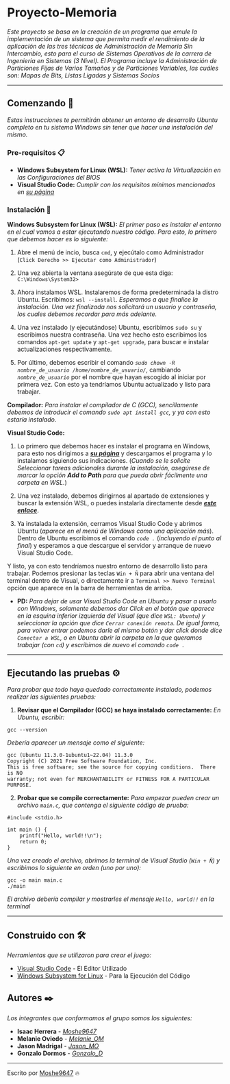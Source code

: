 # Proyecto-Memoria

_Este proyecto se basa en la creación de un programa que emule la implementación de un sistema que permita medir el rendimiento de la aplicación de las tres técnicas de Administración de Memoria Sin Intercambio, esto para el curso de Sistemas Operativos de la carrera de Ingeniería en Sistemas (3 Nivel). El Programa incluye la Administración de Particiones Fijas de Varios Tamaños y de Particiones Variables, las cuáles son: Mapas de Bits, Listas Ligadas y Sistemas Socios_

---

## Comenzando 🚀

_Estas instrucciones te permitirán obtener un entorno de desarrollo Ubuntu completo en tu sistema Windows sin tener que hacer una instalación del mismo._

### Pre-requisitos 📋

* **Windows Subsystem for Linux (WSL):** _Tener activa la Virtualización en las Configuraciones del BIOS_
* **Visual Studio Code:** _Cumplir con los requisitos mínimos mencionados en [su página](https://code.visualstudio.com/Docs/supporting/requirements)_

### Instalación 🔧

**Windows Subsystem for Linux (WSL):** _El primer paso es instalar el entorno en el cual vamos a estar ejecutando nuestro código. Para esto, lo primero que debemos hacer es lo siguiente:_

1. Abre el menú de incio, busca ```cmd```, y ejecútalo como Administrador (```Click Derecho >> Ejecutar como Administrador```)

2. Una vez abierta la ventana asegúrate de que esta diga: ```C:\Windows\System32>```

3. Ahora instalamos WSL. Instalaremos de forma predeterminada la distro Ubuntu. Escribimos: ```wsl --install```. _Esperamos a que finalice la instalación. Una vez finalizada nos solicitará un usuario y contraseña, los cuales debemos recordar para más adelante._

4. Una vez instalado (y ejecutándose) Ubuntu, escribimos ```sudo su``` y escribimos nuestra contraseña. Una vez hecho esto escribimos los comandos ```apt-get update``` y ```apt-get upgrade```, para buscar e instalar actualizaciones respectivamente.

5. Por último, debemos escribir el comando _```sudo chown -R nombre_de_usuario /home/nombre_de_usuario/```_, cambiando _```nombre_de_usuario```_ por el nombre que hayan escogido al iniciar por primera vez. Con esto ya tendríamos Ubuntu actualizado y listo para trabajar.

**Compilador:** _Para instalar el compilador de C (GCC), sencillamente debemos de introducir el comando ```sudo apt install gcc```, y ya con esto estaría instalado._

**Visual Studio Code:**

1. Lo primero que debemos hacer es instalar el programa en Windows, para esto nos dirigimos a **_[su página](https://code.visualstudio.com/)_** y descargamos el programa y lo instalamos siguiendo sus indicaciones. (_Cuando se le solicite Seleccionar tareas adicionales durante la instalación, asegúrese de marcar la opción **Add to Path** para que pueda abrir fácilmente una carpeta en WSL._)

2. Una vez instalado, debemos dirigirnos al apartado de extensiones y buscar la extensión WSL, o puedes instalarla directamente desde **_[este enlace](https://marketplace.visualstudio.com/items?itemName=ms-vscode-remote.remote-wsl)_**.

3. Ya instalada la extensión, cerramos Visual Studio Code y abrimos Ubuntu (_aparece en el menú de Windows como una aplicación más_). Dentro de Ubuntu escribimos el comando _```code .```_ (_incluyendo el punto al final_) y esperamos a que descargue el servidor y arranque de nuevo Visual Studio Code.

Y listo, ya con esto tendríamos nuestro entorno de desarrollo listo para trabajar. Podemos presionar las teclas ```Win + Ñ``` para abrir una ventana del terminal dentro de Visual, o directamente ir a ```Terminal >> Nuevo Terminal``` opción que aparece en la barra de herramientas de arriba.

* **PD:** _Para dejar de usar Visual Studio Code en Ubuntu y pasar a usarlo con Windows, solamente debemos dar Click en el botón que aparece en la esquina inferior izquierda del Visual (que dice ```WSL: Ubuntu```) y seleccionar la opción que dice ```Cerrar conexión remota```. De igual forma, para volver entrar podemos darle al mismo botón y dar click donde dice ```Conectar a WSL```, o en Ubuntu abrir la carpeta en la que queramos trabajar (con ```cd```) y escribimos de nuevo el comando ```code .```_

---

## Ejecutando las pruebas ⚙️

_Para probar que todo haya quedado correctamente instalado, podemos realizar las siguientes pruebas:_

1. **Revisar que el Compilador (GCC) se haya instalado correctamente:** _En Ubuntu, escribir:_

```
gcc --version
```

_Debería aparecer un mensaje como el siguiente:_

    gcc (Ubuntu 11.3.0-1ubuntu1~22.04) 11.3.0
    Copyright (C) 2021 Free Software Foundation, Inc.
    This is free software; see the source for copying conditions.  There is NO
    warranty; not even for MERCHANTABILITY or FITNESS FOR A PARTICULAR PURPOSE.

2. **Probar que se compile correctamente:** _Para empezar pueden crear un archivo ```main.c```, que contenga el siguiente código de prueba:_

```
#include <stdio.h>

int main () {
    printf("Hello, world!!\n");
    return 0;
}
```

_Una vez creado el archivo, abrimos la terminal de Visual Studio (```Win + Ñ```) y escribimos lo siguiente en orden (uno por uno):_

```
gcc -o main main.c
./main
```

_El archivo debería compilar y mostrarles el mensaje ```Hello, world!!``` en la terminal_

---

## Construido con 🛠️

_Herramientas que se utilizaron para crear el juego:_

* [Visual Studio Code](https://code.visualstudio.com/) - El Editor Utilizado
* [Windows Subsystem for Linux](https://learn.microsoft.com/en-us/windows/wsl/install) - Para la Ejecución del Código

## Autores ✒️

_Los integrantes que conformamos el grupo somos los siguientes:_

* **Isaac Herrera**  - *[Moshe9647](https://github.com/MOSHE9647)*
* **Melanie Oviedo** - *[Melanie_OM](#fulanito-de-tal)*
* **Jason Madrigal** - *[Jason_MO](#fulanito-de-tal)*
* **Gonzalo Dormos** - *[Gonzalo_D](#fulanito-de-tal)*

---
Escrito por [Moshe9647](https://github.com/MOSHE9647) 🔥